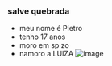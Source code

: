 ### salve quebrada 
- meu nome é Pietro
- tenho 17 anos
- moro em sp zo
- namoro a LUIZA 
![image](https://github.com/maloka7/maloka7/assets/170144445/42f02a7c-d8ff-43b7-a309-82e231ec8e65)
